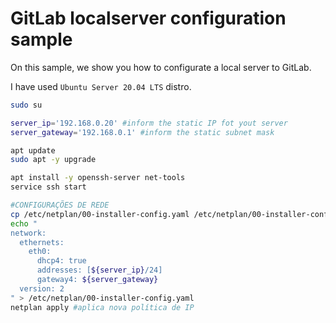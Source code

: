 # GitLab localserver configuration sample

On this sample, we show you how to configurate a local server to GitLab.

I have used `Ubuntu Server 20.04 LTS` distro.

```sh
sudo su

server_ip='192.168.0.20' #inform the static IP fot yout server
server_gateway='192.168.0.1' #inform the static subnet mask

apt update
sudo apt -y upgrade

apt install -y openssh-server net-tools
service ssh start

#CONFIGURAÇÕES DE REDE
cp /etc/netplan/00-installer-config.yaml /etc/netplan/00-installer-config.yaml.bkp
echo "
network:
  ethernets:
    eth0:
      dhcp4: true
      addresses: [${server_ip}/24]
      gateway4: ${server_gateway}
  version: 2
" > /etc/netplan/00-installer-config.yaml
netplan apply #aplica nova política de IP


```
